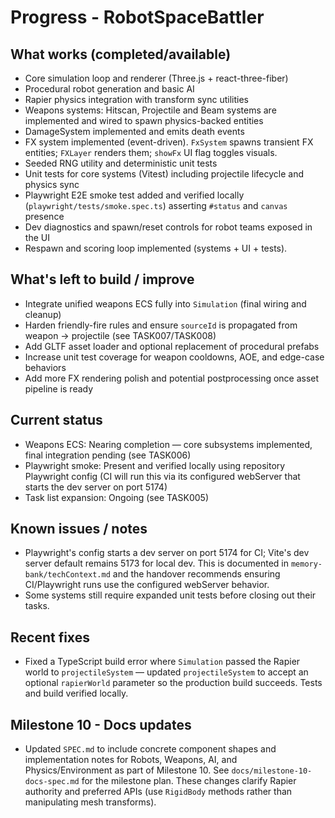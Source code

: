 
# Progress - RobotSpaceBattler

## What works (completed/available)

- Core simulation loop and renderer (Three.js + react-three-fiber)
- Procedural robot generation and basic AI
- Rapier physics integration with transform sync utilities
- Weapons systems: Hitscan, Projectile and Beam systems are implemented and wired to spawn physics-backed entities
- DamageSystem implemented and emits death events
- FX system implemented (event-driven). `FxSystem` spawns transient FX entities; `FXLayer` renders them; `showFx` UI flag toggles visuals.
- Seeded RNG utility and deterministic unit tests
- Unit tests for core systems (Vitest) including projectile lifecycle and physics sync
- Playwright E2E smoke test added and verified locally (`playwright/tests/smoke.spec.ts`) asserting `#status` and `canvas` presence
- Dev diagnostics and spawn/reset controls for robot teams exposed in the UI
- Respawn and scoring loop implemented (systems + UI + tests).

## What's left to build / improve

- Integrate unified weapons ECS fully into `Simulation` (final wiring and cleanup)
- Harden friendly-fire rules and ensure `sourceId` is propagated from weapon -> projectile (see TASK007/TASK008)
- Add GLTF asset loader and optional replacement of procedural prefabs
- Increase unit test coverage for weapon cooldowns, AOE, and edge-case behaviors
- Add more FX rendering polish and potential postprocessing once asset pipeline is ready

## Current status

- Weapons ECS: Nearing completion — core subsystems implemented, final integration pending (see TASK006)
- Playwright smoke: Present and verified locally using repository Playwright config (CI will run this via its configured webServer that starts the dev server on port 5174)
- Task list expansion: Ongoing (see TASK005)

## Known issues / notes

- Playwright's config starts a dev server on port 5174 for CI; Vite's dev server default remains 5173 for local dev. This is documented in `memory-bank/techContext.md` and the handover recommends ensuring CI/Playwright runs use the configured webServer behavior.
- Some systems still require expanded unit tests before closing out their tasks.

## Recent fixes

- Fixed a TypeScript build error where `Simulation` passed the Rapier world to `projectileSystem` — updated `projectileSystem` to accept an optional `rapierWorld` parameter so the production build succeeds. Tests and build verified locally.

## Milestone 10 - Docs updates

- Updated `SPEC.md` to include concrete component shapes and implementation notes for Robots, Weapons, AI, and Physics/Environment as part of Milestone 10. See `docs/milestone-10-docs-spec.md` for the milestone plan. These changes clarify Rapier authority and preferred APIs (use `RigidBody` methods rather than manipulating mesh transforms).




